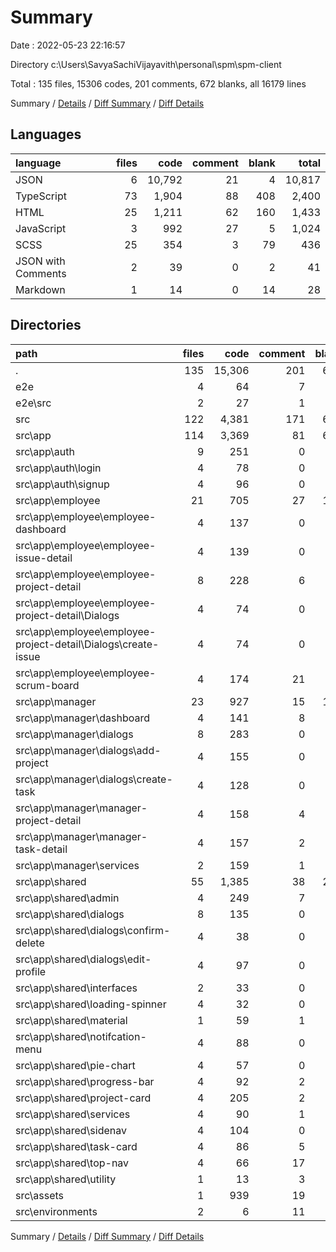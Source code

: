# Summary

Date : 2022-05-23 22:16:57

Directory c:\Users\SavyaSachiVijayavith\personal\spm\spm-client

Total : 135 files,  15306 codes, 201 comments, 672 blanks, all 16179 lines

Summary / [Details](details.md) / [Diff Summary](diff.md) / [Diff Details](diff-details.md)

## Languages
| language | files | code | comment | blank | total |
| :--- | ---: | ---: | ---: | ---: | ---: |
| JSON | 6 | 10,792 | 21 | 4 | 10,817 |
| TypeScript | 73 | 1,904 | 88 | 408 | 2,400 |
| HTML | 25 | 1,211 | 62 | 160 | 1,433 |
| JavaScript | 3 | 992 | 27 | 5 | 1,024 |
| SCSS | 25 | 354 | 3 | 79 | 436 |
| JSON with Comments | 2 | 39 | 0 | 2 | 41 |
| Markdown | 1 | 14 | 0 | 14 | 28 |

## Directories
| path | files | code | comment | blank | total |
| :--- | ---: | ---: | ---: | ---: | ---: |
| . | 135 | 15,306 | 201 | 672 | 16,179 |
| e2e | 4 | 64 | 7 | 11 | 82 |
| e2e\src | 2 | 27 | 1 | 8 | 36 |
| src | 122 | 4,381 | 171 | 640 | 5,192 |
| src\app | 114 | 3,369 | 81 | 614 | 4,064 |
| src\app\auth | 9 | 251 | 0 | 47 | 298 |
| src\app\auth\login | 4 | 78 | 0 | 21 | 99 |
| src\app\auth\signup | 4 | 96 | 0 | 23 | 119 |
| src\app\employee | 21 | 705 | 27 | 145 | 877 |
| src\app\employee\employee-dashboard | 4 | 137 | 0 | 33 | 170 |
| src\app\employee\employee-issue-detail | 4 | 139 | 0 | 22 | 161 |
| src\app\employee\employee-project-detail | 8 | 228 | 6 | 52 | 286 |
| src\app\employee\employee-project-detail\Dialogs | 4 | 74 | 0 | 20 | 94 |
| src\app\employee\employee-project-detail\Dialogs\create-issue | 4 | 74 | 0 | 20 | 94 |
| src\app\employee\employee-scrum-board | 4 | 174 | 21 | 35 | 230 |
| src\app\manager | 23 | 927 | 15 | 138 | 1,080 |
| src\app\manager\dashboard | 4 | 141 | 8 | 27 | 176 |
| src\app\manager\dialogs | 8 | 283 | 0 | 39 | 322 |
| src\app\manager\dialogs\add-project | 4 | 155 | 0 | 19 | 174 |
| src\app\manager\dialogs\create-task | 4 | 128 | 0 | 20 | 148 |
| src\app\manager\manager-project-detail | 4 | 158 | 4 | 24 | 186 |
| src\app\manager\manager-task-detail | 4 | 157 | 2 | 22 | 181 |
| src\app\manager\services | 2 | 159 | 1 | 23 | 183 |
| src\app\shared | 55 | 1,385 | 38 | 269 | 1,692 |
| src\app\shared\admin | 4 | 249 | 7 | 31 | 287 |
| src\app\shared\dialogs | 8 | 135 | 0 | 40 | 175 |
| src\app\shared\dialogs\confirm-delete | 4 | 38 | 0 | 13 | 51 |
| src\app\shared\dialogs\edit-profile | 4 | 97 | 0 | 27 | 124 |
| src\app\shared\interfaces | 2 | 33 | 0 | 6 | 39 |
| src\app\shared\loading-spinner | 4 | 32 | 0 | 12 | 44 |
| src\app\shared\material | 1 | 59 | 1 | 5 | 65 |
| src\app\shared\notifcation-menu | 4 | 88 | 0 | 17 | 105 |
| src\app\shared\pie-chart | 4 | 57 | 0 | 12 | 69 |
| src\app\shared\progress-bar | 4 | 92 | 2 | 19 | 113 |
| src\app\shared\project-card | 4 | 205 | 2 | 32 | 239 |
| src\app\shared\services | 4 | 90 | 1 | 22 | 113 |
| src\app\shared\sidenav | 4 | 104 | 0 | 23 | 127 |
| src\app\shared\task-card | 4 | 86 | 5 | 18 | 109 |
| src\app\shared\top-nav | 4 | 66 | 17 | 18 | 101 |
| src\app\shared\utility | 1 | 13 | 3 | 3 | 19 |
| src\assets | 1 | 939 | 19 | 1 | 959 |
| src\environments | 2 | 6 | 11 | 4 | 21 |

Summary / [Details](details.md) / [Diff Summary](diff.md) / [Diff Details](diff-details.md)